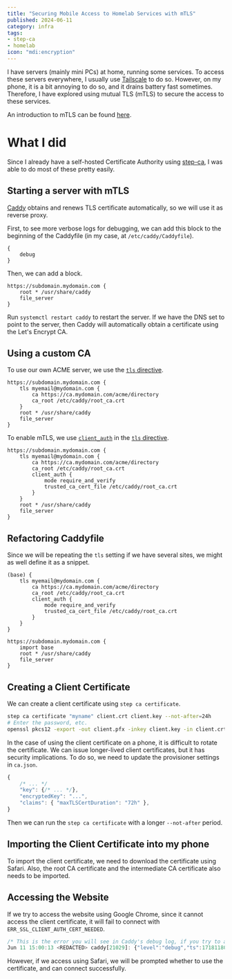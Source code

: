 ```yaml
---
title: "Securing Mobile Access to Homelab Services with mTLS"
published: 2024-06-11
category: infra
tags:
- step-ca
- homelab
icon: "mdi:encryption"
---
```


I have servers (mainly mini PCs) at home, running some services. To access these servers everywhere, I usually use [Tailscale](https://tailscale.com/) to do so. However, on my phone, it is a bit annoying to do so, and it drains battery fast sometimes. Therefore, I have explored using mutual TLS (mTLS) to secure the access to these services.

An introduction to mTLS can be found [here](https://tetrate.io/learn/what-is-mtls/).

# What I did

Since I already have a self-hosted Certificate Authority using [step-ca](https://smallstep.com/docs/step-ca/), I was able to do most of these pretty easily.

## Starting a server with mTLS

[Caddy](https://caddyserver.com/) obtains and renews TLS certificate automatically, so we will use it as reverse proxy.

First, to see more verbose logs for debugging, we can add this block to the beginning of the Caddyfile (in my case, at `/etc/caddy/Caddyfile`).

```caddy
{
    debug
}
```

Then, we can add a block.

```caddy
https://subdomain.mydomain.com {
    root * /usr/share/caddy
    file_server
}
```

Run `systemctl restart caddy` to restart the server. If we have the DNS set to point to the server, then Caddy will automatically obtain a certificate using the Let's Encrypt CA.

## Using a custom CA

To use our own ACME server, we use the [`tls` directive](https://caddyserver.com/docs/caddyfile/directives/tls).

```caddy
https://subdomain.mydomain.com {
    tls myemail@mydomain.com {
        ca https://ca.mydomain.com/acme/directory
        ca_root /etc/caddy/root_ca.crt
    }
    root * /usr/share/caddy
    file_server
}
```

To enable mTLS, we use [`client_auth`](https://caddyserver.com/docs/caddyfile/directives/tls#client_auth) in the [`tls` directive](https://caddyserver.com/docs/caddyfile/directives/tls).

```caddy
https://subdomain.mydomain.com {
    tls myemail@mydomain.com {
        ca https://ca.mydomain.com/acme/directory
        ca_root /etc/caddy/root_ca.crt
        client_auth {
            mode require_and_verify
            trusted_ca_cert_file /etc/caddy/root_ca.crt
        }
    }
    root * /usr/share/caddy
    file_server
}
```

## Refactoring Caddyfile

Since we will be repeating the `tls` setting if we have several sites, we might as well define it as a snippet.

```caddy
(base) {
    tls myemail@mydomain.com {
        ca https://ca.mydomain.com/acme/directory
        ca_root /etc/caddy/root_ca.crt
        client_auth {
            mode require_and_verify
            trusted_ca_cert_file /etc/caddy/root_ca.crt
        }
    }
}

https://subdomain.mydomain.com {
    import base
    root * /usr/share/caddy
    file_server
}
```

## Creating a Client Certificate

We can create a client certificate using `step ca certificate`.

```sh
step ca certificate "myname" client.crt client.key --not-after=24h
# Enter the password, etc.
openssl pkcs12 -export -out client.pfx -inkey client.key -in client.crt -legacy
```

In the case of using the client certificate on a phone, it is difficult to rotate the certificate. We can issue longer-lived client certificates, but it has security implications. To do so, we need to update the provisioner settings in `ca.json`.

```js
{
    /* ... */
    "key": {/* ... */},
    "encryptedKey": "...",
    "claims": { "maxTLSCertDuration": "72h" },
}
```

Then we can run the `step ca certificate` with a longer `--not-after` period.

## Importing the Client Certificate into my phone

To import the client certificate, we need to download the certificate using Safari. Also, the root CA certificate and the intermediate CA certificate also needs to be imported.

## Accessing the Website

If we try to access the website using Google Chrome, since it cannot access the client certificate, it will fail to connect with `ERR_SSL_CLIENT_AUTH_CERT_NEEDED`.

```js
/* This is the error you will see in Caddy's debug log, if you try to access using Chrome. */
Jun 11 15:00:13 <REDACTED> caddy[21029]: {"level":"debug","ts":1718118013.648463,"logger":"http.stdlib","msg":"http: TLS handshake error from <REDACTED>:63200: tls: client didn't provide a certificate"}
```

However, if we access using Safari, we will be prompted whether to use the certificate, and can connect successfully.
